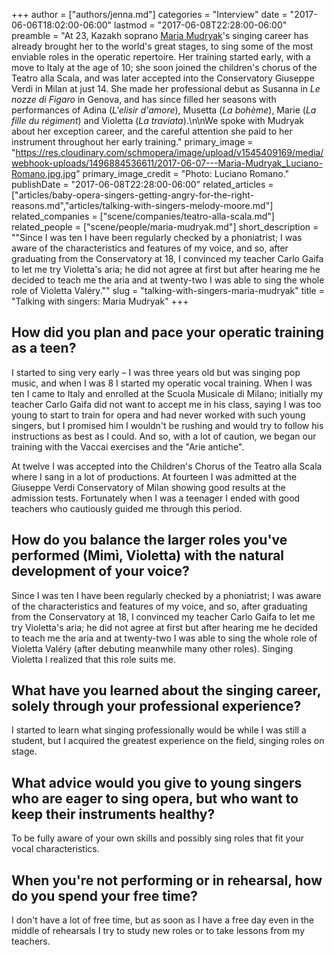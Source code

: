 +++
author = ["authors/jenna.md"]
categories = "Interview"
date = "2017-06-06T18:02:00-06:00"
lastmod = "2017-06-08T22:28:00-06:00"
preamble = "At 23, Kazakh soprano [Maria Mudryak](/scene/people/maria-mudryak/)'s singing career has already brought her to the world's great stages, to sing some of the most enviable roles in the operatic repertoire. Her training started early, with a move to Italy at the age of 10; she soon joined the children's chorus of the Teatro alla Scala, and was later accepted into the Conservatory Giuseppe Verdi in Milan at just 14. She made her professional debut as Susanna in *Le nozze di Figaro* in Genova, and has since filled her seasons with performances of Adina (*L'elisir d'amore*), Musetta (*La bohème*), Marie (*La fille du régiment*) and Violetta (*La traviata*).\n\nWe spoke with Mudryak about her exception career, and the careful attention she paid to her instrument throughout her early training."
primary_image = "https://res.cloudinary.com/schmopera/image/upload/v1545409169/media/webhook-uploads/1496884536611/2017-06-07---Maria-Mudryak_Luciano-Romano.jpg.jpg"
primary_image_credit = "Photo: Luciano Romano."
publishDate = "2017-06-08T22:28:00-06:00"
related_articles = ["articles/baby-opera-singers-getting-angry-for-the-right-reasons.md","articles/talking-with-singers-melody-moore.md"]
related_companies = ["scene/companies/teatro-alla-scala.md"]
related_people = ["scene/people/maria-mudryak.md"]
short_description = "&quot;Since I was ten I have been regularly checked by a phoniatrist; I was aware of the characteristics and features of my voice, and so, after graduating from the Conservatory at 18, I convinced my teacher Carlo Gaifa to let me try Violetta&#039;s aria; he did not agree at first but after hearing me he decided to teach me the aria and at twenty-two I was able to sing the whole role of Violetta Valéry.&quot;"
slug = "talking-with-singers-maria-mudryak"
title = "Talking with singers: Maria Mudryak"
+++

## How did you plan and pace your operatic training as a teen?

I started to sing very early – I was three years old but was singing pop music, and when I was 8 I started my operatic vocal training. When I was ten I came to Italy and enrolled at the Scuola Musicale di Milano; initially my teacher Carlo Gaifa did not want to accept me in his class, saying I was too young to start to train for opera and had never worked with such young singers, but I promised him I wouldn't be rushing and would try to follow his instructions as best as I could. And so, with a lot of caution, we began our training with the Vaccai exercises and the "Arie antiche". 

At twelve I was accepted into the Children's Chorus of the Teatro alla Scala where I sang in a lot of productions. At fourteen I was admitted at the Giuseppe Verdi Conservatory of Milan showing good results at the admission tests. Fortunately when I was a teenager I ended with good teachers who cautiously guided me through this period.

## How do you balance the larger roles you've performed (Mimì, Violetta) with the natural development of your voice?

Since I was ten I have been regularly checked by a phoniatrist; I was aware of the characteristics and features of my voice, and so, after graduating from the Conservatory at 18, I convinced my teacher Carlo Gaifa to let me try Violetta's aria; he did not agree at first but after hearing me he decided to teach me the aria and at twenty-two I was able to sing the whole role of Violetta Valéry (after debuting meanwhile many other roles). Singing Violetta I realized that this role suits me.

## What have you learned about the singing career, solely through your professional experience?

I started to learn what singing professionally would be while I was still a student, but I acquired the greatest experience on the field, singing roles on stage.

## What advice would you give to young singers who are eager to sing opera, but who want to keep their instruments healthy?

To be fully aware of your own skills and possibly sing roles that fit your vocal characteristics.

## When you're not performing or in rehearsal, how do you spend your free time?

I don't have a lot of free time, but as soon as I have a free day even in the middle of rehearsals I try to study new roles or to take lessons from my teachers.
